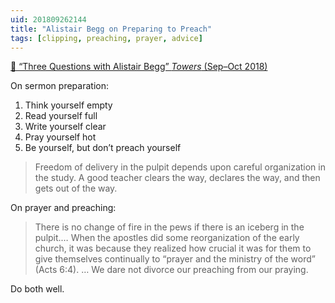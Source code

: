 ```yaml
---
uid: 201809262144
title: "Alistair Begg on Preparing to Preach"
tags: [clipping, preaching, prayer, advice]
---
```


[📌 “Three Questions with Alistair Begg” *Towers* (Sep–Oct 2018)](http://equip.sbts.edu/publications/towers/towers-issue/2018/sep-oct-2018/three-questions-alistair-begg/)

On sermon preparation:

1. Think yourself empty
2. Read yourself full
3. Write yourself clear
4. Pray yourself hot
5. Be yourself, but don’t preach yourself

> Freedom of delivery in the pulpit depends upon careful organization in the study. A good teacher clears the way, declares the way, and then gets out of the way.

On prayer and preaching:

> There is no change of fire in the pews if there is an iceberg in the pulpit.… When the apostles did some reorganization of the early church, it was because they realized how crucial it was for them to give themselves continually to “prayer and the ministry of the word” (Acts 6:4). … We dare not divorce our preaching from our praying.

Do both well.
